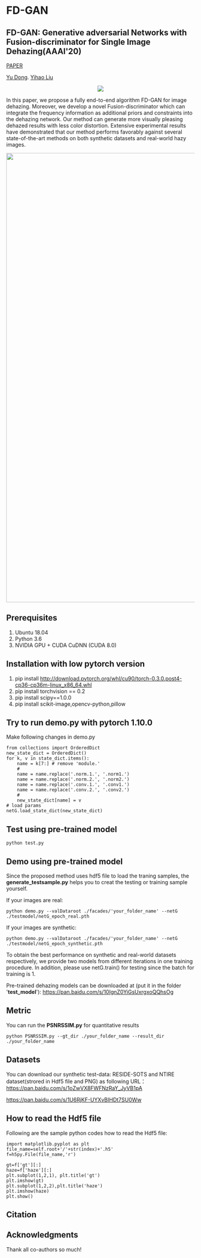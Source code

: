 # FD-GAN
## FD-GAN: Generative adversarial Networks with Fusion-discriminator for Single Image Dehazing(AAAI'20)
[PAPER](https://arxiv.org/abs/2001.06968)

[Yu Dong](https://github.com/WeilanAnnn).  [Yihao Liu](https://github.com/DoctorYy)

<center >
    <img src= "https://github.com/WeilanAnnn/FD-GAN/blob/master/facades/network.png"/>
</center>


In this paper, we propose a fully end-to-end algorithm FD-GAN for image dehazing. Moreover, we develop a novel Fusion-discriminator which can integrate the frequency information as additional priors and constraints into the dehazing network. Our method can generate more visually pleasing dehazed results with less color distortion. Extensive experimental results have demonstrated that our method performs favorably against several state-of-the-art methods on both synthetic datasets and real-world hazy images.

<center >
    <img src="https://github.com/WeilanAnnn/FD-GAN/blob/master/facades/RealImage.png" width="1200"/>
</center>

## Prerequisites
1. Ubuntu 18.04
2. Python 3.6
3. NVIDIA GPU + CUDA CuDNN (CUDA 8.0)

## Installation with low pytorch version
1. pip install http://download.pytorch.org/whl/cu90/torch-0.3.0.post4-cp36-cp36m-linux_x86_64.whl
2. pip install torchvision == 0.2
3. pip install scipy==1.0.0
4. pip install scikit-image,opencv-python,pillow

## Try to run demo.py with pytorch 1.10.0
Make following changes in demo.py
```
from collections import OrderedDict
new_state_dict = OrderedDict()
for k, v in state_dict.items():
	name = k[7:] # remove 'module.'
	#
	name = name.replace('.norm.1.', '.norm1.')
	name = name.replace('.norm.2.', '.norm2.')
	name = name.replace('.conv.1.', '.conv1.')
	name = name.replace('.conv.2.', '.conv2.')
	#
	new_state_dict[name] = v
# load params
netG.load_state_dict(new_state_dict)
```

## Test using pre-trained model
```
python test.py
```
## Demo using pre-trained model
Since the proposed method uses hdf5 file to load the traning samples, the **generate_testsample.py** helps you to creat the testing or training sample yourself.

If your images are real:
```
python demo.py --valDataroot ./facades/'your_folder_name' --netG ./testmodel/netG_epoch_real.pth
```
If your images are synthetic:
```
python demo.py --valDataroot ./facades/'your_folder_name' --netG ./testmodel/netG_epoch_synthetic.pth
```
To obtain the best performance on synthetic and real-world datasets respectively, we provide two models from different  iterations in one  training procedure. In addition, please use netG.train() for testing since the batch for training is 1.

Pre-trained dehazing models can be downloaded at (put it in the folder '**test_model**'):
https://pan.baidu.com/s/10IgnZ0YiGsUxrgxoQQhsOg

## Metric
You can run the **PSNRSSIM.py** for quantitative results
```
python PSNRSSIM.py --gt_dir ./your_folder_name --result_dir ./your_folder_name
```

## Datasets
 You can download our synthetic test-data: RESIDE-SOTS and NTIRE dataset(strored in Hdf5 file and PNG) as following URL： 
https://pan.baidu.com/s/1oZwVX8FWFNzRaY_JyVB1pA

https://pan.baidu.com/s/1U6RjKF-UYXvBIHDt7SU0Ww

## How to read the Hdf5 file
Following are the sample python codes how to read the Hdf5 file:
```
import matplotlib.pyplot as plt
file_name=self.root+'/'+str(index)+'.h5'
f=h5py.File(file_name,'r')

gt=f['gt'][:]
haze=f['haze'][:]
plt.subplot(1,2,1), plt.title('gt')
plt.imshow(gt)
plt.subplot(1,2,2),plt.title('haze')
plt.imshow(haze)
plt.show()
```
## Citation


## Acknowledgments
Thank all co-authors so much!
